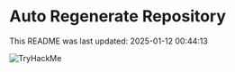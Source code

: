 # Auto Regenerate Repository

This README was last updated: 2025-01-12 00:44:13

 ![TryHackMe](https://tryhackme.com/badge/533634)